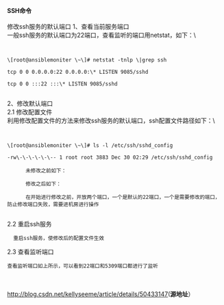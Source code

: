 **SSH命令**\
\
修改ssh服务的默认端口 1、查看当前服务端口\
一般ssh服务的默认端口为22端口，查看监听的端口用netstat，如下：\

```


\[root@ansiblemoniter \~\]# netstat -tnlp \|grep ssh

tcp 0 0 0.0.0.0:22 0.0.0.0:\* LISTEN 9085/sshd

tcp 0 0 :::22 :::\* LISTEN 9085/sshd


```
 2、修改默认端口\
2.1 修改配置文件\
利用修改配置文件的方法来修改ssh服务的默认端口，ssh配置文件路径如下：\

```


\[root@ansiblemoniter \~\]# ls -l /etc/ssh/sshd_config

-rw\-\-\-\-\-\-- 1 root root 3883 Dec 30 02:29 /etc/ssh/sshd_config

      未修改之前如下：

      修改之后如下：

      在开始进行修改之前，开放两个端口，一个是默认的22端口，一个是需要修改的端口，防止修改端口失败，需要进机房进行操作


```
 2.2 重启ssh服务

      重启ssh服务，使修改后的配置文件生效

2.3 查看监听端口

    查看监听端口如上所示，可以看到22端口和5309端口都进行了监听

\
\
<http://blog.csdn.net/kellyseeme/article/details/50433147>(**源地址**）

